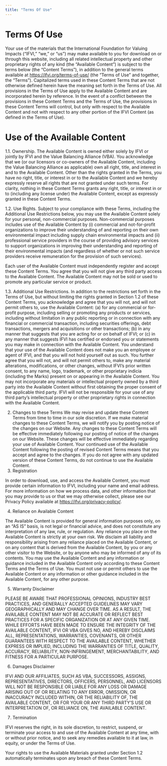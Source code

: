 ```yaml
---
title: "Terms Of Use"
---
```


# Terms Of Use

Your use of the materials that the International Foundation for Valuing Impacts (“IFVI,” “we,” or “us”) may make available to you for download on or through this website, including all related intellectual property and other proprietary rights of any kind (the “Available Content”) is subject to the terms below (the “Content Terms”), in addition to the general terms available at https://ifvi.org/terms-of-use/ (the “Terms of Use” and together, the “Terms”). Capitalized terms used in these Content Terms that are not otherwise defined herein have the meaning set forth in the Terms of Use. All provisions in the Terms of Use apply to the Available Content and are incorporated herein by reference. In the event of a conflict between the provisions in these Content Terms and the Terms of Use, the provisions in these Content Terms will control, but only with respect to the Available Content and not with respect to any other portion of the IFVI Content (as defined in the Terms of Use).

# Use of the Available Content

1.1. Ownership. The Available Content is owned either solely by IFVI or jointly by IFVI and the Value Balancing Alliance (VBA). You acknowledge that we (or our licensors or co-owners of the Available Content, including the Value Balancing Alliance as applicable) own all right, title, and interest in and to the Available Content. Other than the rights granted in the Terms, you have no right, title, or interest in or to the Available Content and we hereby expressly reserve all rights that are not granted under such terms. For clarity, nothing in these Content Terms grants any right, title, or interest in or to (including any license under) the Available Content, except as expressly granted in these Content Terms. 

1.2. Use Rights. Subject to your compliance with these Terms, including the Additional Use Restrictions below,  you may use the Available Content solely for your personal, non-commercial purposes. Non-commercial purposes includes use of the Available Content by (i) commercial and not-for-profit organizations to improve their understanding of and reporting on their own environmental impact including supply chain environmental impacts and (ii) professional service providers in the course of providing advisory services to support organizations in improving their understanding and reporting of their environmental impacts (and regardless of whether or not such service providers receive remuneration for the provision of such services).


Each user of the Available Content must independently register and accept these Content Terms. You agree that you will not give any third party access to the Available Content. The Available Content may not be sold or used to promote any particular service or product.

1.3. Additional Use Restrictions. In addition to the restrictions set forth in the Terms of Use, but without limiting the rights granted in Section 1.2 of these Content Terms, you acknowledge and agree that you will not, and will not permit others to, use the Available Content: (a) for any commercial or for-profit purpose, including selling or promoting any products or services, including without limitation in any public reporting or in connection with any financial or commercial transaction, including securities offerings, debt transactions, mergers and acquisitions or other transactions; (b) in any manner that suggests that you are acting for or on behalf of IFVI; or (c) in any manner that suggests IFVI has certified or endorsed you or statements you may make in connection with the Available Content. You understand that your use of the Available Content does not make you an employee or agent of IFVI, and that you will not hold yourself out as such. You further agree that you will not, and will not permit others to, make any material alterations, modifications, or other changes, without IFVI’s prior written consent, to any name, logo, trademark, or other proprietary indicia (including the Marks) present on or appearing in the Available Content. You may not incorporate any materials or intellectual property owned by a third party into the Available Content without first obtaining the proper consent of the applicable third party. IFVI will not be responsible for your use of any third party’s intellectual property or other proprietary rights in connection with the Available Content.

2. Changes to these Terms
We may revise and update these Content Terms from time to time in our sole discretion. If we make material changes to these Content Terms, we will notify you by posting notice of the changes on our Website. Any changes to these Content Terms will be effective immediately following our posting of notice of the changes on our Website. These changes will be effective immediately regarding your use of Available Content. Your continued use of the Available Content following the posting of revised Content Terms means that you accept and agree to the changes. If you do not agree with any updated version of these Content Terms, do not continue to use the Available Content.
3. Registration

In order to download, use, and access the Available Content, you must provide certain information to IFVI, including your name and email address. For more information on how we process data, and other information that you may provide to us or that we may otherwise collect, please see our Privacy Policy available at https://ifvi.org/privacy-policy/.

4. Reliance on Available Content

The Available Content is provided for general information purposes only, on an “AS IS” basis, is not legal or financial advice, and does not constitute any interpretation of any law, rule, or regulation. Any reliance you place on the Available Content is strictly at your own risk. We disclaim all liability and responsibility arising from any reliance placed on the Available Content, or on any content that is derived from the Available Content, by you or any other visitor to the Website, or by anyone who may be informed of any of its contents. You may use the Available Content and any information or guidance included in the Available Content only according to these Content Terms and the Terms of Use. You must not use or permit others to use the Available Content or any information or other guidance included in the Available Content, for any other purpose. 


5. Warranty Disclaimer

PLEASE BE AWARE THAT PROFESSIONAL OPINIONS, INDUSTRY BEST PRACTICES, AND GENERALLY ACCEPTED GUIDELINES MAY VARY GEOGRAPHICALLY AND MAY CHANGE OVER TIME.  AS A RESULT, THE AVAILABLE CONTENT MAY NOT BE ACCURATE OR REFLECT BEST PRACTICES FOR A SPECIFIC ORGANIZATION OR AT ANY GIVEN TIME. WHILE EFFORTS HAVE BEEN MADE TO ENSURE THE INTEGRITY OF THE AVAILABLE CONTENT, IFVI OR VBA GIVES NO, AND HEREBY DISCLAIMS ALL, REPRESENTATIONS, WARRANTIES, COVENANTS, OR OTHER GUARANTEES WITH RESPECT TO THE AVAILABLE CONTENT, WHETHER EXPRESS OR IMPLIED, INCLUDING THE WARRANTIES OF TITLE, QUALITY, ACCURACY, RELIABILITY, NON-INFRINGEMENT, MERCHANTABILITY, AND FITNESS FOR A PARTICULAR PURPOSE.


6. Damages Disclaimer

IFVI AND OUR AFFILIATES, SUCH AS VBA, SUCCESSORS, ASSIGNS, REPRESENTATIVES, DIRECTORS, OFFICERS, PERSONNEL, AND LICENSORS WILL NOT BE RESPONSIBLE OR LIABLE FOR ANY LOSS OR DAMAGE ARISING OUT OF OR RELATING TO ANY ERROR, OMISSION, OR INACCURACY INCLUDED WITHIN, OR THE RELIABILITY OF, THE AVAILABLE CONTENT, OR FOR YOUR OR ANY THIRD PARTY’S USE OR INTERPRETATION OF, OR RELIANCE ON, THE AVAILABLE CONTENT.

7. Termination

IFVI reserves the right, in its sole discretion, to restrict, suspend, or terminate your access to and use of the Available Content at any time, with or without prior notice, and to seek any remedies available to it at law, in equity, or under the Terms of Use.


Your rights to use the Available Materials granted under Section 1.2 automatically terminates upon any breach of these Content Terms. 